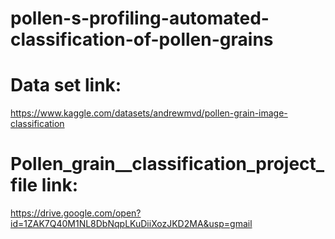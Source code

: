 # pollen-s-profiling-automated-classification-of-pollen-grains

# Data set link:
https://www.kaggle.com/datasets/andrewmvd/pollen-grain-image-classification


# Pollen_grain__classification_project_file link:
https://drive.google.com/open?id=1ZAK7Q40M1NL8DbNqpLKuDiiXozJKD2MA&usp=gmail
